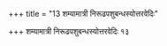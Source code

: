 +++
title = "13 शम्यामात्री निरूढपशुबन्धस्योत्तरवेदिः"

+++
शम्यामात्री निरूढपशुबन्धस्योत्तरवेदिः १३